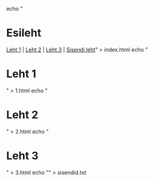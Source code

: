 echo "<h1>Esileht</h1><a href='1.html'>Leht 1</a> | <a href='2.html'>Leht 2</a> | <a href='3.html'>Leht 3</a> | <a href='input.php'>Sisendi leht</a>" > index.html
echo "<h1>Leht 1</h1>" > 1.html
echo "<h1>Leht 2</h1>" > 2.html
echo "<h1>Leht 3</h1>" > 3.html
echo "" > sisendid.txt
